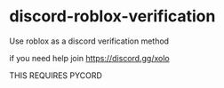 # discord-roblox-verification
Use roblox as a discord verification method

if you need help join https://discord.gg/xolo


THIS REQUIRES PYCORD

